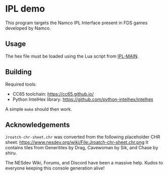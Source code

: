 # IPL demo

This program targets the Namco IPL Interface present in FDS games developed by Namco.

## Usage

The hex file must be loaded using the Lua script from [IPL-MAIN](https://github.com/TakuikaNinja/IPL-MAIN).

## Building

Required tools:
- CC65 toolchain: https://cc65.github.io/
- Python IntelHex library: https://github.com/python-intelhex/intelhex

A simple `make` should then work.

## Acknowledgements

`Jroatch-chr-sheet.chr` was converted from the following placeholder CHR sheet: 
https://www.nesdev.org/wiki/File:Jroatch-chr-sheet.chr.png
It contains tiles from Generitiles by Drag, Cavewoman by Sik, and Chase by shiru.

The NESdev Wiki, Forums, and Discord have been a massive help. 
Kudos to everyone keeping this console generation alive!
